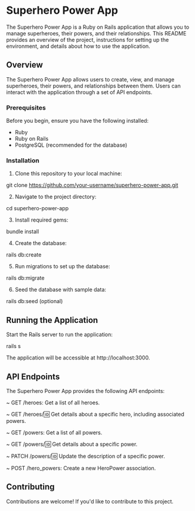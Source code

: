 # Superhero Power App

The Superhero Power App is a Ruby on Rails application that allows you to manage superheroes, their powers, and their relationships. This README provides an overview of the project, instructions for setting up the environment, and details about how to use the application.

## Overview

The Superhero Power App allows users to create, view, and manage superheroes, their powers, and relationships between them. Users can interact with the application through a set of API endpoints.

### Prerequisites

Before you begin, ensure you have the following installed:

- Ruby 
- Ruby on Rails 
- PostgreSQL (recommended for the database)

### Installation

1. Clone this repository to your local machine:

git clone https://github.com/your-username/superhero-power-app.git

2. Navigate to the project directory:

cd superhero-power-app

3. Install required gems:

bundle install

4. Create the database:

rails db:create

5. Run migrations to set up the database:

rails db:migrate

6. Seed the database with sample data:

rails db:seed (optional)

## Running the Application
Start the Rails server to run the application: 

rails s

The application will be accessible at http://localhost:3000.

## API Endpoints
The Superhero Power App provides the following API endpoints:

~ GET /heroes: Get a list of all heroes.

~ GET /heroes/:id: Get details about a specific hero, including associated powers.

~ GET /powers: Get a list of all powers.

~ GET /powers/:id: Get details about a specific power.

~ PATCH /powers/:id: Update the description of a specific power.

~ POST /hero_powers: Create a new HeroPower association.

## Contributing
Contributions are welcome! If you'd like to contribute to this project.